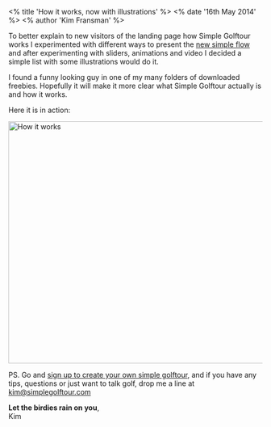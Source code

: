 <% title 'How it works, now with illustrations' %>
<% date '16th May 2014' %>
<% author 'Kim Fransman' %>


To better explain to new visitors of the landing page how Simple Golftour works I experimented with different ways to present the [new simple flow](https://blog.simplegolftour.com/new-simple-flow-for-league-management) and after experimenting with sliders, animations and video I decided a simple list with some illustrations would do it.

I found a funny looking guy in one of my many folders of downloaded freebies. Hopefully it will make it more clear what Simple Golftour actually is and how it works.

Here it is in action:

<img alt="How it works" src="https://s3-eu-west-1.amazonaws.com/kimfransman/how_it_works.gif" width="600" height="480" />

PS. Go and [sign up to create your own simple golftour](https://www.simplegolftour.com?utm_source=article_wrap "Simple Golftour"), and if you have any tips, questions or just want to talk golf, drop me a line at [kim@simplegolftour.com](mailto:kim@simplegolftour.com "Kim Fransman")

**Let the birdies rain on you**,<br />Kim
